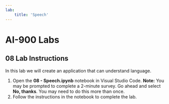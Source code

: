 ```yaml
---
lab:
    title: 'Speech'
---
```


# AI-900 Labs
## 08 Lab Instructions
In this lab we will create an application that can understand language. 

1.  Open the **08 - Speech.ipynb** notebook in Visual Studio Code. 
    **Note:** You may be prompted to complete a 2-minute survey. Go ahead and select **No, thanks**. You may need to do this more than once.
2.  Follow the instructions in the notebook to complete the lab.
